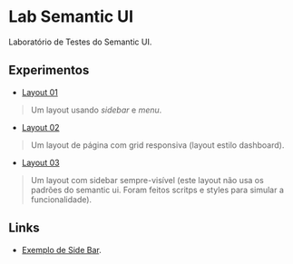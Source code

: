 # Lab Semantic UI

Laboratório de Testes do Semantic UI.

## Experimentos

* [Layout 01](layout-01.html)
> Um layout usando *sidebar* e *menu*.

* [Layout 02](layout-02.html)
> Um layout de página com grid responsiva (layout estilo dashboard).

* [Layout 03](layout-03.html)
> Um layout com sidebar sempre-visível (este layout não usa os padrões do semantic ui. Foram feitos scritps e styles para simular a funcionalidade).

## Links

* [Exemplo de Side Bar](http://jsfiddle.net/hwc9sLb9/).
